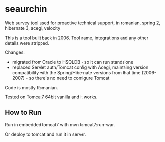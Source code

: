 # seaurchin
Web survey tool used for proactive technical support, in romanian, spring 2, hibernate 3, acegi, velocity

This is a tool built back in 2006.
Tool name, integrations and any other details were stripped.

Changes:
 - migrated from Oracle to HSQLDB - so it can run standalone
 - replaced Servlet auth/Tomcat config with Acegi, maintaing version compatibility with the Spring/Hibernate versions from that time (2006-2007) - so there's no need to configure Tomcat

Code is mostly Romanian.

Tested on Tomcat7 64bit vanilla and it works.

## How to Run

Run in embedded tomcat7 with mvn tomcat7:run-war.

Or deploy to tomcat and run it in server.

